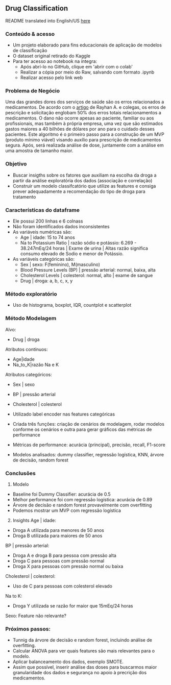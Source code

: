 ## Drug Classification

README translated into English/US [here](https://github.com/leticiaplang/drug_classification/blob/main/README.md)

### Conteúdo & acesso
* Um projeto elaborado para fins educacionais de aplicação de modelos de classificação
* O dataset original retirado do Kaggle
* Para ter acesso ao notebook na íntegra:
  * Após abrí-lo no GitHub, clique em 'abrir com o colab'
  * Realizar a cópia por meio do Raw, salvando com formato .ipynb
  * Realizar acesso pelo link web

### Problema de Negócio
Uma das grandes dores dos serviços de saúde são os erros relacionados a medicamentos. De acordo com o [artigo](https://www.ncbi.nlm.nih.gov/books/NBK519065/) de Rayhan A. e colegas, os erros de pescrição e solicitação englobam 50% dos erros totais relacionamentos a medicamentos. O dano não ocorre apesas ao paciente, familiar ou aos profissionais, mas também à própria empresa, uma vez que são estimados gastos maiores a 40 bilhões de dólares por ano para o cuidado desses pacientes.
Este algoritmo é o primeiro passo para a construção de um MVP (produto mínimo viável) visando auxílio para prescrição de medicamentos segura. Após, será realizada análise de dose, juntamente com a análise em uma amostra de tamanho maior.

### Objetivo
* Buscar insigths sobre os fatores que auxiliam na escolha da droga a partir da análise exploratória dos dados (associação e correlação)
* Construir um modelo classifcatório que utilize as features e consiga prever adequadamente a recomendação do tipo de droga para tratamento

### Características do dataframe

* Ele possui 200 linhas e 6 colnass
* Não foram identificados dados inconsistentes
* As variáveis numéricas são: 
   - Age | idade: 15 to 74 anos
   - Na to Potassium Ratio | razão sódio e potássio: 6.269 - 38.247mEq/24 horas | Exame de urina | Altas razão significa consumo elevado de Sodio e menor de Potássio.
* As variáveis categóricas são:
   - Sex | sexo: F(feminino), M(masculino)
   - Blood Pressure Levels (BP) | pressão arterial: normal, baixa, alta
   - Cholesterol Levels | colesterol: normal, alto | exame de sangue
   - Drug | droga: a, b, c, x, y

### Método exploratório
* Uso de histograma, boxplot, IQR, countplot e scatterplot

### Método Modelagem
Alvo: 
* Drug | droga

Atributos contínuos: 
* Age|idade 
* Na_to_K|razão Na e K

Atributos categóricos: 
* Sex | sexo
* BP | pressão arterial
* Cholesterol | colesterol

* Utilizado label encoder nas features categóricas
* Criada três funções: criação de cenários de modelagem, rodar modelos conforme os cenários e outra para gerar gráficos das métricas de performance
* Métricas de performance: acurácia (principal), precisão, recall, F1-score
* Modelos analisados: dummy classifier, regressão logística, KNN, árvore de decisão, random forest


### Conclusões
1) Modelo
* Baseline foi Dummy Classifier: acurácia de 0.5
* Melhor performance foi com regressão logística: acurácia de 0.89
* Árvore de decisão e random forest provavelmente com overfitting
* Podemos mostrar um MVP com regressão logística

2) Insights
Age | idade: 
* Droga A utilizada para menores de 50 anos
* Droga B utilizada para maiores de 50 anos

BP | pressão arterial: 
* Droga A e droga B para pessoa com pressão alta
* Droga C para pessoas com pressão normal
* Droga X para pessoas com pressão normal ou baixa 

Cholesterol | colesterol:
* Uso de C para pessoas com colesterol elevado

Na to K:
* Droga Y utilizada se razão for maior que 15mEq/24 horas

Sexo: Feature não relevante? 

### Próximos passos:
* Tunnig da árvore de decisão e random forest, incluindo análise de overfitting.
* Calcular ANOVA para ver quais features são mais relevantes para o modelo.
* Aplicar balanceamento dos dados, exemplo SMOTE.
* Assim que possível, inserir análise das doses para buscarmos maior granularidade dos dados e segurança no apoio à precrição dos medicamentos.
